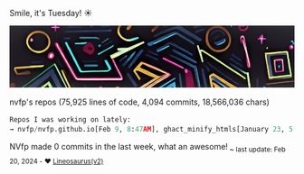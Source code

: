 Smile, it's Tuesday! ☀️

![banner](./assets/banner.jpg)

nvfp's repos (75,925 lines of code, 4,094 commits, 18,566,036 chars)

```python
Repos I was working on lately:
→ nvfp/nvfp.github.io[Feb 9, 8:47AM], ghact_minify_htmls[January 23, 5:01AM], nvfp/ghact_auto_permalink[Jan 22, 10:33AM]
```

NVfp made 0 commits in the last week, what an awesome!<sub> ~ last update: Feb 20, 2024 - ❤️ [Lineosaurus(v2)](https://github.com/Lineosaurus/Lineosaurus)</sub>